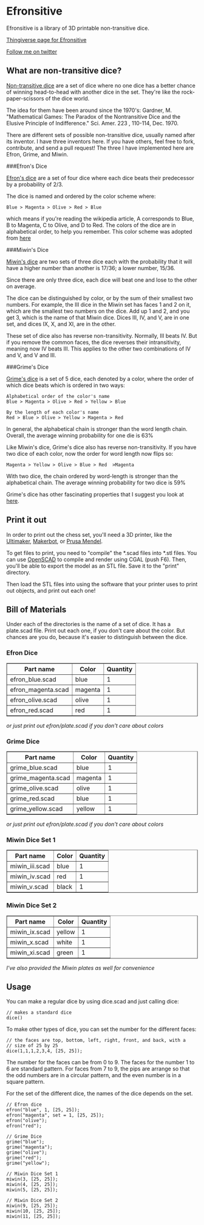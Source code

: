 Efronsitive
=============

Efronsitive is a library of 3D printable non-transitive dice.

[Thingiverse page for Efronsitive](http://www.thingiverse.com/thing:17782)

[Follow me on twitter](http://twitter.com/iamwil)

What are non-transitive dice?
----------------------------

[Non-transitive dice](http://en.wikipedia.org/wiki/Nontransitive_dice) are a set of dice where no one dice has a better chance of winning head-to-head with another dice in the set. They're like the rock-paper-scissors of the dice world. 

The idea for them have been around since the 1970's: Gardner, M. "Mathematical Games: The Paradox of the Nontransitive Dice and the Elusive Principle of Indifference." Sci. Amer. 223 , 110-114, Dec. 1970.

There are different sets of possible non-transitive dice, usually named after its inventor. I have three inventors here. If you have others, feel free to fork, contribute, and send a pull request! The three I have implemented here are Efron, Grime, and Miwin.

###Efron's Dice

[Efron's dice](http://en.wikipedia.org/wiki/Nontransitive_dice#Efron.27s_dice) are a set of four dice where each dice beats their predecessor by a probability of 2/3. 

The dice is named and ordered by the color scheme where:

    Blue > Magenta > Olive > Red > Blue

which means if you're reading the wikipedia article, A corresponds to Blue, B to Magenta, C to Olive, and D to Red. The colors of the dice are in alphabetical order, to help you remember. This color scheme was adopted from [here](http://singingbanana.com/dice/article.htm#FN5)

###Miwin's Dice

[Miwin's dice](http://en.wikipedia.org/wiki/Miwin%27s_dice) are two sets of three dice each with the probability that it will have a higher number than another is 17/36; a lower number, 15/36.

Since there are only three dice, each dice will beat one and lose to the other on average.

The dice can be distinguished by color, or by the sum of their smallest two 
numbers. For example, the III dice in the Miwin set has faces 1 and 2 on it, which 
are the smallest two numbers on the dice. Add up 1 and 2, and you get 3, which 
is the name of that Miwin dice. Dices III, IV, and V, are in one set, and dices 
IX, X, and XI, are in the other.

These set of dice also has reverse non-transitivity. Normally, III beats IV. But if you remove the common faces, the dice reverses their intransitivity, meaning now IV beats III. This applies to the other two combinations of IV and V, and V and III.

###Grime's Dice

[Grime's dice](http://singingbanana.com/dice/article.htm#FN5) is a set of 5 dice, each denoted by a color, where the order of which dice beats which is ordered in two ways:

    Alphabetical order of the color's name
    Blue > Magenta > Olive > Red > Yellow > Blue

    By the length of each color's name
    Red > Blue > Olive > Yellow > Magenta > Red

In general, the alphabetical chain is stronger than the word length chain. Overall, the average winning probability for one die is 63%

Like Miwin's dice, Grime's dice also has reverse non-transitivity. If you have two dice of each color, now the order for word length now flips so: 

    Magenta > Yellow > Olive > Blue > Red  >Magenta

With two dice, the chain ordered by word-length is stronger than the alphabetical chain. The average winning probability for two dice is 59%

Grime's dice has other fascinating properties that I suggest you look at [here](http://singingbanana.com/dice/article.htm#FN5).

Print it out
------------

In order to print out the chess set, you'll need a 3D printer, like the [Ultimaker](http://blog.ultimaker.com/), [Makerbot](http://makerbot.com), or [Prusa Mendel](http://www.makergear.com/products/3d-printers).

To get files to print, you need to "compile" the *.scad files into *.stl files. You can use [OpenSCAD](http://openscad.org) to compile and render using CGAL (push F6). Then, you'll be able to export the model as an STL file. Save it to the "print" directory.

Then load the STL files into using the software that your printer uses to print out objects, and print out each one!

Bill of Materials
-----------------

Under each of the directories is the name of a set of dice. It has a plate.scad file. Print out each one,  if you don't care about the color. But chances are you do, 
because it's easier to distinguish between the dice.

### Efron Dice

<table border="1">
  <tr>
    <th>Part name</th>
    <th>Color</th>
    <th>Quantity</th>
  </tr>
  <tr>
    <td>efron_blue.scad</td>
    <td>blue</td>
    <td>1</td>
  </tr>
  <tr>
    <td>efron_magenta.scad</td>
    <td>magenta</td>
    <td>1</td>
  </tr>
  <tr>
    <td>efron_olive.scad</td>
    <td>olive</td>
    <td>1</td>
  </tr>
  <tr>
    <td>efron_red.scad</td>
    <td>red</td>
    <td>1</td>
  </tr>
</table>

*or just print out efron/plate.scad if you don't care about colors*

### Grime Dice

<table border="1">
  <tr>
    <th>Part name</th>
    <th>Color</th>
    <th>Quantity</th>
  </tr>
  <tr>
    <td>grime_blue.scad</td>
    <td>blue</td>
    <td>1</td>
  </tr>
  <tr>
    <td>grime_magenta.scad</td>
    <td>magenta</td>
    <td>1</td>
  </tr>
  <tr>
    <td>grime_olive.scad</td>
    <td>olive</td>
    <td>1</td>
  </tr>
  <tr>
    <td>grime_red.scad</td>
    <td>blue</td>
    <td>1</td>
  </tr>
  <tr>
    <td>grime_yellow.scad</td>
    <td>yellow</td>
    <td>1</td>
  </tr>
</table>

*or just print out efron/plate.scad if you don't care about colors*

### Miwin Dice Set 1

<table border="1">
  <tr>
    <th>Part name</th>
    <th>Color</th>
    <th>Quantity</th>
  </tr>
  <tr>
    <td>miwin_iii.scad</td>
    <td>blue</td>
    <td>1</td>
  </tr>
  <tr>
    <td>miwin_iv.scad</td>
    <td>red</td>
    <td>1</td>
  </tr>
  <tr>
    <td>miwin_v.scad</td>
    <td>black</td>
    <td>1</td>
  </tr>
</table>

### Miwin Dice Set 2

<table border="1">
  <tr>
    <th>Part name</th>
    <th>Color</th>
    <th>Quantity</th>
  </tr>
  <tr>
    <td>miwin_ix.scad</td>
    <td>yellow</td>
    <td>1</td>
  </tr>
  <tr>
    <td>miwin_x.scad</td>
    <td>white</td>
    <td>1</td>
  </tr>
  <tr>
    <td>miwin_xi.scad</td>
    <td>green</td>
    <td>1</td>
  </tr>
</table>

*I've also provided the Miwin plates as well for convenience*

Usage
-----

You can make a regular dice by using dice.scad and just calling dice:

    // makes a standard dice
    dice()

To make other types of dice, you can set the number for the different faces:

    // the faces are top, bottom, left, right, front, and back, with a 
    // size of 25 by 25
    dice(1,1,1,2,3,4, [25, 25]);

The number for the faces can be from 0 to 9. The faces for the number 1 to 6 are standard pattern. For faces from 7 to 9, the pips are arrange so that the odd numbers are in a circular pattern, and the even number is in a square pattern.

For the set of the different dice, the names of the dice depends on the set.

    // Efron dice
    efron("blue", 1, [25, 25]);
    efron("magenta", set = 1, [25, 25]);
    efron("olive");
    efron("red");
    
    // Grime Dice
    grime("blue");
    grime("magenta");
    grime("olive");
    grime("red");
    grime("yellow");
    
    // Miwin Dice Set 1
    miwin(3, [25, 25]);
    miwin(4, [25, 25]);
    miwin(5, [25, 25]);
    
    // Miwin Dice Set 2
    miwin(9, [25, 25]);
    miwin(10, [25, 25]);
    miwin(11, [25, 25]);

